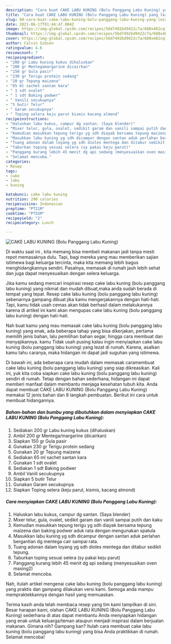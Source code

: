 ```yaml
---
description: "Cara buat CAKE LABU KUNING (Bolu Panggang Labu Kuning) yang lezat Untuk Jualan"
title: "Cara buat CAKE LABU KUNING (Bolu Panggang Labu Kuning) yang lezat Untuk Jualan"
slug: 60-cara-buat-cake-labu-kuning-bolu-panggang-labu-kuning-yang-lezat-untuk-jualan
date: 2021-06-17T01:44:47.004Z
image: https://img-global.cpcdn.com/recipes/56d7492bd9422c7a/680x482cq70/cake-labu-kuning-bolu-panggang-labu-kuning-foto-resep-utama.jpg
thumbnail: https://img-global.cpcdn.com/recipes/56d7492bd9422c7a/680x482cq70/cake-labu-kuning-bolu-panggang-labu-kuning-foto-resep-utama.jpg
cover: https://img-global.cpcdn.com/recipes/56d7492bd9422c7a/680x482cq70/cake-labu-kuning-bolu-panggang-labu-kuning-foto-resep-utama.jpg
author: Calvin Gibson
ratingvalue: 4.6
reviewcount: 7
recipeingredient:
- "200 gr Labu kuning kukus dihaluskan"
- "200 gr Mentegamargarine dicairkan"
- "150 gr Gula pasir"
- "230 gr Terigu protein sedang"
- "20 gr Tepung maizena"
- "65 ml sachet santan kara"
- " 1 sdt ovalet"
- " 1 sdt Baking podwer"
- " Vanili secukupnya"
- "5 butir Telur"
- " Garam secukupnya"
- " Toping selera keju parut kismis kacang almond"
recipeinstructions:
- "Haluskan labu kukus, campur dg santan. (Saya blender)"
- "Mixer telur, gula, ovalet, sedikit garam dan vanili sampai putih dan kaku"
- "Kemudian masukkan tepung terigu yg sdh diayak bersama tepung maizena dan baking podwer aduk rata dengan mengunakan spatula"
- "Masukkan labu kuning yg sdh dicampur dengan santan aduk perlahan bergantian dg mentega cair sampai rata."
- "Tuang adonan dalam loyang yg sdh dioles mentega dan ditabur sedikit tepung."
- "Taburkan toping sesuai selera (sy pakai keju parut)"
- "Panggang kurang lebih 45 menit dg api sedang (menyesuaikan oven masing2)"
- "Selamat mencoba."
categories:
- Resep
tags:
- cake
- labu
- kuning

katakunci: cake labu kuning 
nutrition: 290 calories
recipecuisine: Indonesian
preptime: "PT21M"
cooktime: "PT55M"
recipeyield: "2"
recipecategory: Lunch

---
```



![CAKE LABU KUNING (Bolu Panggang Labu Kuning)](https://img-global.cpcdn.com/recipes/56d7492bd9422c7a/680x482cq70/cake-labu-kuning-bolu-panggang-labu-kuning-foto-resep-utama.jpg)

Di waktu  saat ini , kita memang bisa membeli makanan jadi tanpa mesti repot memasaknya dulu. Tapi, bagi mereka yang mau memberikan sajian istimewa bagi keluarga tercinta, maka kita memang lebih bagus menghidangkannya sendiri. Pasalnya, memasak di rumah jauh lebih sehat dan juga dapat menyesuaikan dengan selera keluarga.

Jika kamu sedang mencari inspirasi resep cake labu kuning (bolu panggang labu kuning) yang nikmat dan mudah dibuat,maka anda sudah berada di tempat yang tepat. Resep cake labu kuning (bolu panggang labu kuning)  sebenarnya gampang dibuat jika kamu mengerjakannya dengan hati-hati. Tapi, kamu tidak usah cemas akan tidak berhasil dalam melakukannya 
karena di artikel ini kami akan mengupas cake labu kuning (bolu panggang labu kuning) dengan hati-hati.  



Nah buat kamu yang mau memasak cake labu kuning (bolu panggang labu kuning) yang enak, ada beberapa tahap yang bisa dikerjakan, pertama memilih jenis bahan, lalu pemilihan bahan segar, hingga cara membuat dan menyajikannya. kamu Tidak usah pusing kalau ingin menyiapkan cake labu kuning (bolu panggang labu kuning) yang lezat di rumah. Karena, asalkan kamu  tahu caranya, maka hidangan ini dapat jadi suguhan yang istimewa.

Di bawah ini, ada beberapa cara mudah dalam memasak caramembuat cake labu kuning (bolu panggang labu kuning) yang siap dikreasikan. Kali ini, yuk kita coba siapkan cake labu kuning (bolu panggang labu kuning) sendiri di rumah. Tetap dengan bahan sederhana, hidangan ini dapat memberi manfaat dalam membantu menjaga kesehatan tubuh kita. Anda dapat membuat CAKE LABU KUNING (Bolu Panggang Labu Kuning) memakai 12 jenis bahan dan 8 langkah pembuatan. Berikut ini cara untuk membuat hidangannya.

<!--inarticleads1-->

##### Bahan-bahan dan bumbu yang dibutuhkan dalam menyiapkan CAKE LABU KUNING (Bolu Panggang Labu Kuning):

1. Sediakan 200 gr Labu kuning kukus (dihaluskan)
1. Ambil 200 gr Mentega/margarine (dicairkan)
1. Siapkan 150 gr Gula pasir
1. Gunakan 230 gr Terigu protein sedang
1. Gunakan 20 gr Tepung maizena
1. Sediakan 65 ml sachet santan kara
1. Gunakan  1 sdt ovalet
1. Sediakan  1 sdt Baking podwer
1. Ambil  Vanili secukupnya
1. Siapkan 5 butir Telur
1. Gunakan  Garam secukupnya
1. Siapkan  Toping selera (keju parut, kismis, kacang almond)




<!--inarticleads2-->

##### Cara menyiapkan CAKE LABU KUNING (Bolu Panggang Labu Kuning):

1. Haluskan labu kukus, campur dg santan. (Saya blender)
1. Mixer telur, gula, ovalet, sedikit garam dan vanili sampai putih dan kaku
1. Kemudian masukkan tepung terigu yg sdh diayak bersama tepung maizena dan baking podwer aduk rata dengan mengunakan spatula
1. Masukkan labu kuning yg sdh dicampur dengan santan aduk perlahan bergantian dg mentega cair sampai rata.
1. Tuang adonan dalam loyang yg sdh dioles mentega dan ditabur sedikit tepung.
1. Taburkan toping sesuai selera (sy pakai keju parut)
1. Panggang kurang lebih 45 menit dg api sedang (menyesuaikan oven masing2)
1. Selamat mencoba.




Nah, itulah artikel mengenai  cake labu kuning (bolu panggang labu kuning)  yang praktis dan gampang dilakukan versi kami. Semoga anda mampu mempraktekkannya dengan hasil yang memuaskan. 

Terima kasih anda telah membaca resep yang tim kami tampilkan di sini. Besar harapan kami, olahan  CAKE LABU KUNING (Bolu Panggang Labu Kuning) sederhana di atas dapat membantu Anda menyiapkan hidangan yang enak untuk keluarga/teman ataupun menjadi inspirasi dalam berjualan makanan. Gimana nih? Gampang kan? Itulah cara membuat cake labu kuning (bolu panggang labu kuning) yang bisa Anda praktikkan di rumah. Selamat mencoba!

